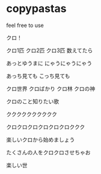 # copypastas
feel free to use

クロ！

クロ1匹 クロ2匹 クロ3匹 数えてたら

あっとゆうまに にゃうにゃうにゃう

あっち見ても こっち見ても

クロ世界 クロばかり クロ林 クロの神

クロのこと知りたい歌

クククククククククク

クロクロクロクロクロクロククク

楽しいクロから始めましょう

たくさんの人をクロクロさせちゃお

楽しい世
